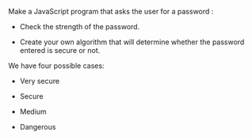 Make a JavaScript program that asks the user for a password : 


* Check the strength of the password.

* Create your own algorithm that will determine whether the password entered is secure or not.

We have four possible cases:

* Very secure

* Secure

* Medium

* Dangerous
